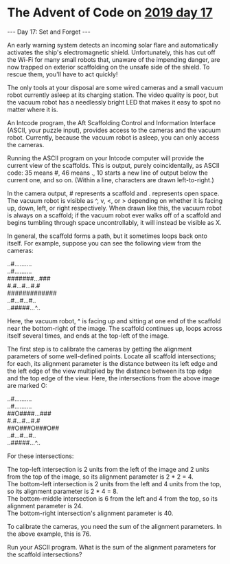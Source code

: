 # The Advent of Code on [2019 day 17](https://adventofcode.com/2019/day/17)

--- Day 17: Set and Forget ---

An early warning system detects an incoming solar flare and automatically activates the ship's electromagnetic shield. Unfortunately, this has cut off the Wi-Fi for many small robots that, unaware of the impending danger, are now trapped on exterior scaffolding on the unsafe side of the shield. To rescue them, you'll have to act quickly!

The only tools at your disposal are some wired cameras and a small vacuum robot currently asleep at its charging station. The video quality is poor, but the vacuum robot has a needlessly bright LED that makes it easy to spot no matter where it is.

An Intcode program, the Aft Scaffolding Control and Information Interface (ASCII, your puzzle input), provides access to the cameras and the vacuum robot.  Currently, because the vacuum robot is asleep, you can only access the cameras.

Running the ASCII program on your Intcode computer will provide the current view of the scaffolds.  This is output, purely coincidentally, as ASCII code: 35 means #, 46 means ., 10 starts a new line of output below the current one, and so on. (Within a line, characters are drawn left-to-right.)

In the camera output, # represents a scaffold and . represents open space. The vacuum robot is visible as ^, v, <, or > depending on whether it is facing up, down, left, or right respectively. When drawn like this, the vacuum robot is always on a scaffold; if the vacuum robot ever walks off of a scaffold and begins tumbling through space uncontrollably, it will instead be visible as X.

In general, the scaffold forms a path, but it sometimes loops back onto itself.  For example, suppose you can see the following view from the cameras:

..#..........\
..#..........\
#######...###\
#.#...#...#.#\
#############\
..#...#...#..\
..#####...^..

Here, the vacuum robot, ^ is facing up and sitting at one end of the scaffold near the bottom-right of the image. The scaffold continues up, loops across itself several times, and ends at the top-left of the image.

The first step is to calibrate the cameras by getting the alignment parameters of some well-defined points.  Locate all scaffold intersections; for each, its alignment parameter is the distance between its left edge and the left edge of the view multiplied by the distance between its top edge and the top edge of the view.  Here, the intersections from the above image are marked O:

..#..........\
..#..........\
##O####...###\
#.#...#...#.#\
##O###O###O##\
..#...#...#..\
..#####...^..

For these intersections:

The top-left intersection is 2 units from the left of the image and 2 units from the top of the image, so its alignment parameter is 2 * 2 = 4.\
The bottom-left intersection is 2 units from the left and 4 units from the top, so its alignment parameter is 2 * 4 = 8.\
The bottom-middle intersection is 6 from the left and 4 from the top, so its alignment parameter is 24.\
The bottom-right intersection's alignment parameter is 40.

To calibrate the cameras, you need the sum of the alignment parameters.  In the above example, this is 76.

Run your ASCII program. What is the sum of the alignment parameters for the scaffold intersections?